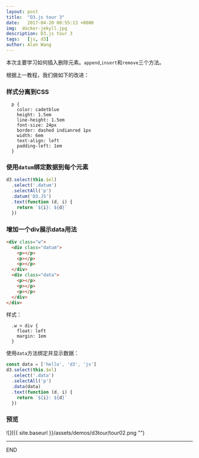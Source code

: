 ```yaml
---
layout: post
title:  "D3.js tour 3"
date:   2017-04-20 00:55:13 +0000
img:  docker-jekyll.jpg
description: D3.js tour 3
tags:   [js, d3]
author: Alan Wang
---
```

本次主要学习如何插入删除元素。`append`,`insert`和`remove`三个方法。

根据上一教程，我们做如下的改进：

### 样式分离到CSS
```stylus
  p {
    color: cadetblue
    height: 1.5em
    line-height: 1.5em
    font-size: 24px
    border: dashed indianred 1px
    width: 6em
    text-align: left
    padding-left: 1em
  }
```

### 使用`datum`绑定数据到每个元素
```js
d3.select(this.$el)
  .select('.datum')
  .selectAll('p')
  .datum('D3.JS')
  .text(function (d, i) {
    return `${i}: ${d}`
  })
```

### 增加一个div展示data用法
```html
<div class="w">
  <div class="datum">
    <p></p>
    <p></p>
    <p></p>
  </div>
  <div class="data">
    <p></p>
    <p></p>
    <p></p>
  </div>
</div>
```

样式：
```stylus
  .w > div {
    float: left
    margin: 1em
  }
```

使用`data`方法绑定并显示数据：
```js
const data = ['hello', 'd3', 'js']
d3.select(this.$el)
  .select('.data')
  .selectAll('p')
  .data(data)
  .text(function (d, i) {
    return `${i}: ${d}`
  })
```

### 预览

![]({{ site.baseurl }}/assets/demos/d3tour/tour02.png "")


---
END